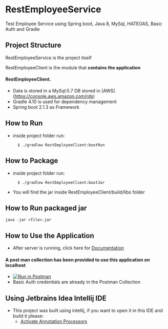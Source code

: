 # RestEmployeeService

Test Employee Service using Spring boot, Java 8, MySql, HATEOAS, Basic Auth and Gradle


## Project Structure
RestEmployeeService is the project itself

RestEmployeeClient is the module that **contains the application**


#### RestEmployeeClient.
+ Data is stored in a MySql:5.7 DB stored in [AWS] (https://console.aws.amazon.com/rds)
+ Gradle 4.10 is used for dependency management
+ Spring boot 2.1.3 as Framework


## How to Run
- inside project folder run:

        $ ./gradlew RestEmployeeClient:bootRun

## How to Package
- inside project folder run:

        $ ./gradlew RestEmployeeClient:bootJar

- You will find the jar inside RestEmployeeClient/build/libs folder

## How to Run packaged jar

    java -jar <file>.jar


## How to Use the Application
- After server is running, click here for [Documentation](http://localhost:8080/swagger-ui.html)

#### A post man collection has been provided to use this application on localhost
- [![Run in Postman](https://run.pstmn.io/button.svg)](https://app.getpostman.com/run-collection/83df8c13886b24818010)
- Basic Auth credentials are already in the Postman Collection

## Using Jetbrains Idea Intellij IDE
- This project was built using intellij, if you want to open it in this IDE and build it please:
  - [Activate Annotation Processors](https://stackoverflow.com/questions/38911888/lombok-requires-annotation-processing/43379786)
